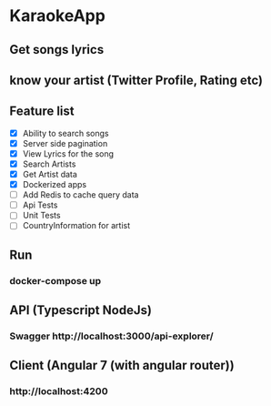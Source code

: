 # KaraokeApp

## Get songs lyrics

## know your artist (Twitter Profile, Rating etc)

## Feature list
- [x] Ability to search songs
- [x] Server side pagination
- [x] View Lyrics for the song
- [x] Search Artists
- [x] Get Artist data
- [x] Dockerized apps
- [ ] Add Redis to cache query data
- [ ] Api Tests
- [ ] Unit Tests
- [ ] CountryInformation for artist

## Run
### docker-compose up

## API (Typescript NodeJs)
### Swagger http://localhost:3000/api-explorer/

## Client (Angular 7 (with angular router))
###  http://localhost:4200